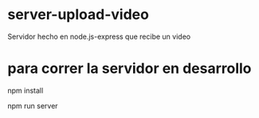 # server-upload-video

Servidor hecho en node.js-express que recibe un video

# para correr la servidor en desarrollo

npm install

npm run server
